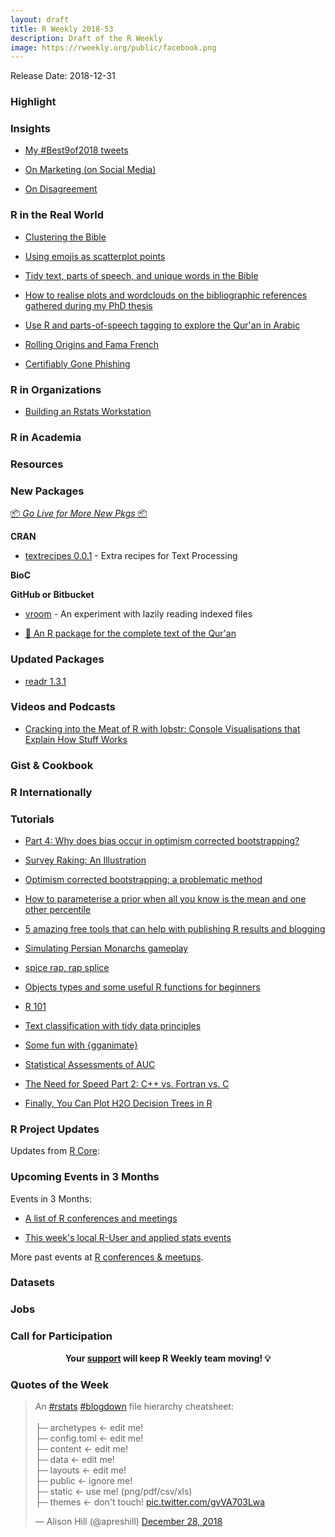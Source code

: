 ```yaml
---
layout: draft
title: R Weekly 2018-53
description: Draft of the R Weekly
image: https://rweekly.org/public/facebook.png
---
```


Release Date: 2018-12-31

###  Highlight



### Insights



+ [My #Best9of2018 tweets](https://masalmon.eu/2018/12/28/best9of2018/)

+ [On Marketing (on Social Media)](https://yihui.name/en/2018/12/social-media-marketing/)

+ [On Disagreement](https://yihui.name/en/2018/12/on-disagreement/)


### R in the Real World

+ [Clustering the Bible](http://blog.ephorie.de/clustering-the-bible)

+ [Using emojis as scatterplot points](https://statisticaloddsandends.wordpress.com/2018/12/28/using-emojis-as-scatterplot-points/)


+ [Tidy text, parts of speech, and unique words in the Bible](https://www.andrewheiss.com/blog/2018/12/26/tidytext-pos-john/)

+ [How to realise plots and wordclouds on the bibliographic references gathered during my PhD thesis](https://marionlouveaux.fr/blog/bibliography-analysis/)


+ [Use R and parts-of-speech tagging to explore the Qur'an in Arabic](https://www.andrewheiss.com/blog/2018/12/28/tidytext-pos-arabic/)

+ [Rolling Origins and Fama French](https://rviews.rstudio.com/2018/12/26/rolling-origins-and-fama-french/)

+ [Certifiably Gone Phishing](https://rud.is/b/2018/12/23/certifiably-gone-phishing/)


###  R in Organizations


+ [Building an Rstats Workstation](http://www.samabbott.co.uk/post/building-an-rstats-workstation/)


###  R in Academia



###  Resources



###  New Packages

<p class="added-hostname"><a href="https://rweekly.org/live" target="_blank" class="externalLink">📦 <i>Go Live for More New Pkgs</i> 📦</a></p>

**CRAN**

+ [textrecipes 0.0.1](https://www.tidyverse.org/articles/2018/12/textrecipes-0-0-1/) - Extra recipes for Text Processing

**BioC**


**GitHub or Bitbucket**

+ [vroom](https://github.com/jimhester/vroom#readme) - An experiment with lazily reading indexed files

+ [📖 An R package for the complete text of the Qur'an](https://github.com/andrewheiss/quRan)

### Updated Packages


+ [readr 1.3.1](https://www.tidyverse.org/articles/2018/12/readr-1-3-1/)

###  Videos and Podcasts

+ [Cracking into the Meat of R with lobstr: Console Visualisations that Explain How Stuff Works](https://www.youtube.com/watch?v=rPMK4yRqlvU&feature=youtu.be)

### Gist & Cookbook




### R Internationally


###  Tutorials

+ [Part 4: Why does bias occur in optimism corrected bootstrapping?](https://intobioinformatics.wordpress.com/2018/12/28/part-4-more-bias-and-why-does-bias-occur-in-optimism-corrected-bootstrapping/)

+ [Survey Raking: An Illustration](https://datawookie.netlify.com/blog/2018/12/survey-raking-an-illustration/)

+ [Optimism corrected bootstrapping: a problematic method](https://intobioinformatics.wordpress.com/2018/12/25/optimism-corrected-bootstrapping-a-problematic-method/)

+ [How to parameterise a prior when all you know is the mean and one other percentile](https://nacnudus.github.io/duncangarmonsway/posts/2018-12-14-choose-a-priors-parameters/)

+ [5 amazing free tools that can help with publishing R results and blogging](https://jozefhajnala.gitlab.io/r/r907-christmas-praise/)

+ [Simulating Persian Monarchs gameplay](http://freerangestats.info/blog/2018/12/23/persian-monarchs)

+ [spice rap, rap splice](https://purrple.cat/blog/2018/12/22/spice-rap-rap-splice/)


+ [Objects types and some useful R functions for beginners](http://www.brodrigues.co/blog/2018-12-24-modern_objects/)

+ [R 101](http://research.libd.org/rstatsclub/2018/12/24/r_101/)

+ [Text classification with tidy data principles](https://juliasilge.com/blog/tidy-text-classification/)


+ [Some fun with {gganimate}](http://www.brodrigues.co/blog/2018-12-27-fun_gganimate/)


+ [Statistical Assessments of AUC](https://statcompute.wordpress.com/2018/12/25/statistical-assessments-of-auc/)

+ [The Need for Speed Part 2: C++ vs. Fortran vs. C](https://www.avrahamadler.com/2018/12/23/the-need-for-speed-part-2-c-vs-fortran-vs-c/)

+ [Finally, You Can Plot H2O Decision Trees in R](https://novyden.blogspot.com/2018/12/finally-you-can-plot-h2o-decision-trees.html)

<!--<div class="post-more-begi
n"></div><div class="post-more-end"></div>-->

###  R Project Updates

Updates from [R Core](http://developer.r-project.org/blosxom.cgi/R-devel/NEWS):


###  Upcoming Events in 3 Months

Events in 3 Months:

+ [A list of R conferences and meetings](https://jumpingrivers.github.io/meetingsR/events.html)


+ [This week's local R-User and applied stats events](https://community.rstudio.com/c/irl)

More past events at [R conferences & meetups](https://conf.rweekly.org).

### Datasets




### Jobs




###  Call for Participation



<p class="hide-support added-hostname support-rweekly" style="text-align: center;font-weight: bold;">Your <a class="non-visited externalLink" href="https://www.patreon.com/rweekly" onclick="pas(this)">support</a> will keep R Weekly team moving! 💡</p>

###  Quotes of the Week

<blockquote class="twitter-tweet" data-lang="en"><p lang="en" dir="ltr">An <a href="https://twitter.com/hashtag/rstats?src=hash&amp;ref_src=twsrc%5Etfw">#rstats</a> <a href="https://twitter.com/hashtag/blogdown?src=hash&amp;ref_src=twsrc%5Etfw">#blogdown</a> file hierarchy cheatsheet:<br><br>├─ archetypes &lt;- edit me! <br>├─ config.toml &lt;- edit me! <br>├─ content &lt;- edit me! <br>├─ data &lt;- edit me! <br>├─ layouts &lt;- edit me! <br>├─ public &lt;- ignore me!<br>├─ static &lt;- use me! (png/pdf/csv/xls)<br>├─ themes &lt;- don&#39;t touch! <a href="https://t.co/gvVA703Lwa">pic.twitter.com/gvVA703Lwa</a></p>&mdash; Alison Hill (@apreshill) <a href="https://twitter.com/apreshill/status/1078494406301212672?ref_src=twsrc%5Etfw">December 28, 2018</a></blockquote>

